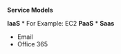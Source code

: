 **Service Models**

**IaaS**
    * For Example: EC2
**PaaS**
   * 
**Saas**
 * Email
 * Office 365
 
 